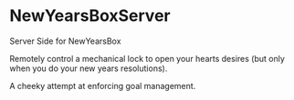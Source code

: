 # NewYearsBoxServer
Server Side for NewYearsBox

Remotely control a mechanical lock to open your hearts desires (but only when you do your new years resolutions).

A cheeky attempt at enforcing goal management.
